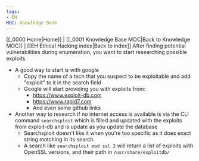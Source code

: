 ```yaml
---
tags:
- EH
MOC: Knowledge Base
---
```

[[_0000 Home|Home]] | [[_0001 Knowledge Base MOC|Back to Knowledge MOC]] | [[EH Ethical Hacking index|Back to index]]
After finding potential vulnerabilities during enumeration, you want to start researching possible exploits
- A good way to start is with google
	- Copy the name of a tech that you suspect to be exploitable and add "exploit" to it in the search field
	- Google will start providing you with exploits from:
		- https://www.exploit-db.com
		- https://www.rapid7.com
		- And even some github links
- Another way to research if no internet access is available is via the CLI command `searchsploit` which is filled and updated with the exploits from exploit-db and is update as you update the database
	- Searchsploit doesn't like it when you're too specific  as it does exact string matching in its search
	- A search like `searchsploit mod ssl 2` will return a list of exploits with OpenSSL versions, and their path in `/usr/share/exploitdb/`
